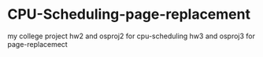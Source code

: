 # CPU-Scheduling-page-replacement
my college project
hw2 and osproj2 for cpu-scheduling 
hw3 and osproj3 for page-replacemect
